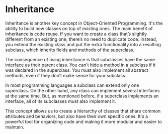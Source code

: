 # Inheritance

Inheritance is another key concept in Object-Oriented Programming. It's the ability to build new classes on top of existing ones. The main benefit of inheritance is code reuse. If you want to create a class that’s slightly different from an existing one, there’s no need to duplicate code. Instead, you extend the existing class and put the extra functionality into a resulting subclass, which inherits fields and methods of the superclass.

The consequence of using inheritance is that subclasses have the same interface as their parent class. You can’t hide a method in a subclass if it was declared in the superclass. You must also implement all abstract methods, even if they don’t make sense for your subclass.

In most programming languages a subclass can extend only one superclass. On the other hand, any class can implement several interfaces at the same time. But, as mentioned before, if a superclass implements an interface, all of its subclasses must also implement it.

This concept allows us to create a hierarchy of classes that share common attributes and behaviors, but also have their own specific ones. It's a powerful tool for organizing code and making it more modular and easier to maintain.
